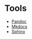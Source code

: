 # Tools

- [Pandoc](./pandoc.md)
- [Mkdocs](./doc_as_code/mkdocs.md)
- [Sphinx](./doc_as_code/sphinx.md)
